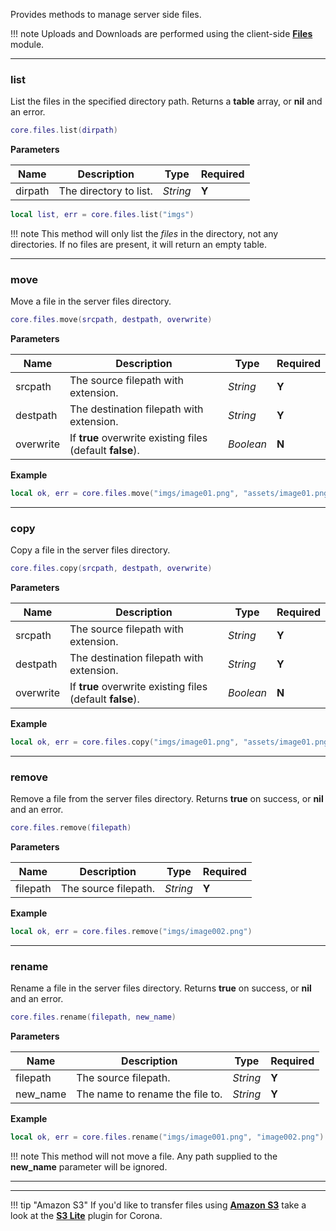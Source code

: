 Provides methods to manage server side files.

!!! note
    Uploads and Downloads are performed using the client-side __[Files](/client-module/files/)__ module.

---

### list

List the files in the specified directory path. Returns a __table__ array, or __nil__ and an error.

```lua
core.files.list(dirpath)
```

__Parameters__

|Name|Description|Type|Required|
|----|-----------|----|--------|
|dirpath|The directory to list.|_String_|__Y__|

```lua
local list, err = core.files.list("imgs")
```

!!! note
    This method will only list the _files_ in the directory, not any directories. If no files are present, it will return an empty table.

---

### move

Move a file in the server files directory.

```lua
core.files.move(srcpath, destpath, overwrite)
```

__Parameters__

|Name|Description|Type|Required|
|----|-----------|----|--------|
|srcpath|The source filepath with extension.|_String_|__Y__|
|destpath|The destination filepath with extension.|_String_|__Y__|
|overwrite|If __true__ overwrite existing files (default __false__).|_Boolean_|__N__|


__Example__

```lua
local ok, err = core.files.move("imgs/image01.png", "assets/image01.png")
```

---

### copy

Copy a file in the server files directory.

```lua
core.files.copy(srcpath, destpath, overwrite)
```

__Parameters__

|Name|Description|Type|Required|
|----|-----------|----|--------|
|srcpath|The source filepath with extension.|_String_|__Y__|
|destpath|The destination filepath with extension.|_String_|__Y__|
|overwrite|If __true__ overwrite existing files (default __false__).|_Boolean_|__N__|


__Example__

```lua
local ok, err = core.files.copy("imgs/image01.png", "assets/image01.png")
```

---

### remove

Remove a file from the server files directory. Returns __true__ on success, or __nil__ and an error.

```lua
core.files.remove(filepath)
```

__Parameters__

|Name|Description|Type|Required|
|----|-----------|----|--------|
|filepath|The source filepath.|_String_|__Y__|

__Example__

```lua
local ok, err = core.files.remove("imgs/image002.png")
```

---

### rename

Rename a file in the server files directory. Returns __true__ on success, or __nil__ and an error.

```lua
core.files.rename(filepath, new_name)
```

__Parameters__

|Name|Description|Type|Required|
|----|-----------|----|--------|
|filepath|The source filepath.|_String_|__Y__|
|new_name|The name to rename the file to.|_String_|__Y__|

__Example__

```lua
local ok, err = core.files.rename("imgs/image001.png", "image002.png")
```

!!! note
    This method will not move a file. Any path supplied to the __new_name__ parameter will be ignored.

---



---

!!! tip "Amazon S3"
    If you'd like to transfer files using __[Amazon S3](https://aws.amazon.com/s3/)__ take a look at the __[S3 Lite](https://marketplace.coronalabs.com/plugin/s3-lite)__ plugin for Corona.